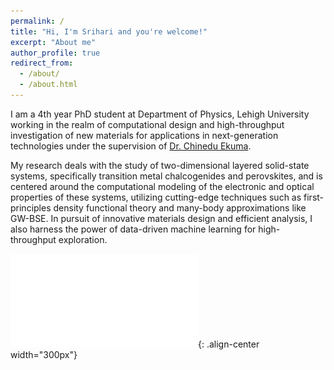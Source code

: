 ```yaml
---
permalink: /
title: "Hi, I'm Srihari and you're welcome!"
excerpt: "About me"
author_profile: true
redirect_from: 
  - /about/
  - /about.html
---
```


I am a 4th year PhD student at Department of Physics, Lehigh University working in the realm of computational design and high-throughput investigation of new materials for applications in next-generation technologies under the supervision of [Dr. Chinedu Ekuma](https://cekumagroup.cas.lehigh.edu). 

My research deals with the study of two-dimensional layered solid-state systems, specifically transition metal chalcogenides and perovskites, and is centered around the computational modeling of the electronic and optical properties of these systems, utilizing cutting-edge techniques such as first-principles density functional theory and many-body approximations like GW-BSE. In pursuit of innovative materials design and efficient analysis, I also harness the power of data-driven machine learning for high-throughput exploration. 

![A nice poster encompassing some of my recent works](/images/POSTER_IFMD.pdf){: .align-center width="300px"}
